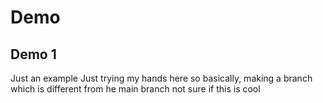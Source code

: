 # Demo
## Demo 1
Just an example
Just trying my hands here
so basically, making a branch which is different from he main branch
not sure if this is cool

